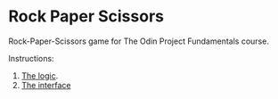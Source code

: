 # Rock Paper Scissors
Rock-Paper-Scissors game for The Odin Project Fundamentals course.

Instructions:
1. [The logic](https://www.theodinproject.com/paths/foundations/courses/foundations/lessons/rock-paper-scissors).
2. [The interface](https://www.theodinproject.com/paths/foundations/courses/foundations/lessons/revisiting-rock-paper-scissors)